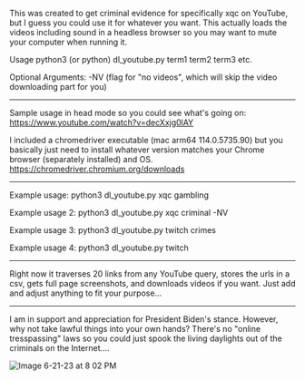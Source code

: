 This was created to get criminal evidence for specifically xqc on YouTube, but I guess you could use it for whatever you want. This actually loads the videos including sound in a headless browser so you may want to mute your computer when running it.

Usage python3 (or python) dl_youtube.py term1 term2 term3 etc.

Optional Arguments: -NV (flag for "no videos", which will skip the video downloading part for you)

---

Sample usage in head mode so you could see what's going on: https://www.youtube.com/watch?v=decXxjg0lAY

I included a chromedriver executable (mac arm64 114.0.5735.90) but you basically just need to install whatever version matches your Chrome browser (separately installed) and OS. https://chromedriver.chromium.org/downloads

---

Example usage: python3 dl_youtube.py xqc gambling

Example usage 2: python3 dl_youtube.py xqc criminal -NV

Example usage 3: python3 dl_youtube.py twitch crimes

Example usage 4: python3 dl_youtube.py twitch 

---

Right now it traverses 20 links from any YouTube query, stores the urls in a csv, gets full page screenshots, and downloads videos if you want. Just add and adjust anything to fit your purpose...

---

I am in support and appreciation for President Biden's stance. However, why not take lawful things into your own hands? There's no "online tresspassing" laws so you could just spook the living daylights out of the criminals on the Internet....

![Image 6-21-23 at 8 02 PM](https://github.com/bshang165/dl-youtube/assets/118570793/569b418a-e7bd-4ed8-8f47-41323b8277bf)

